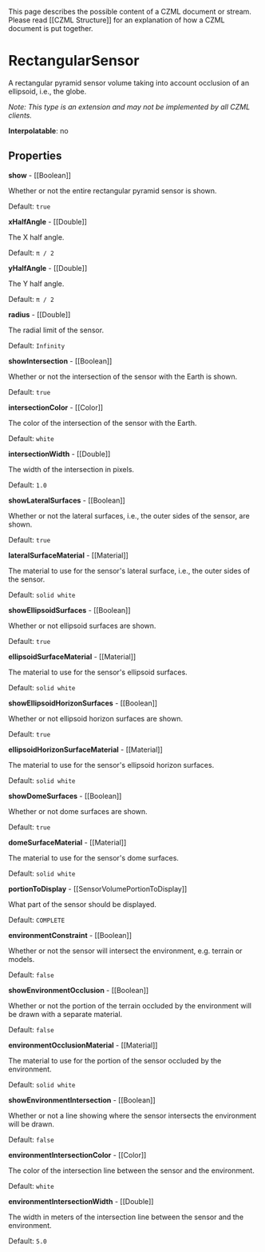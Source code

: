 This page describes the possible content of a CZML document or stream. Please read [[CZML Structure]] for an explanation of how a CZML document is put together.

# RectangularSensor

A rectangular pyramid sensor volume taking into account occlusion of an ellipsoid, i.e., the globe.

_Note: This type is an extension and may not be implemented by all CZML clients._

**Interpolatable**: no

## Properties

**show** - [[Boolean]]

Whether or not the entire rectangular pyramid sensor is shown.

Default: `true`


**xHalfAngle** - [[Double]]

The X half angle.

Default: `π / 2`


**yHalfAngle** - [[Double]]

The Y half angle.

Default: `π / 2`


**radius** - [[Double]]

The radial limit of the sensor.

Default: `Infinity`


**showIntersection** - [[Boolean]]

Whether or not the intersection of the sensor with the Earth is shown.

Default: `true`


**intersectionColor** - [[Color]]

The color of the intersection of the sensor with the Earth.

Default: `white`


**intersectionWidth** - [[Double]]

The width of the intersection in pixels.

Default: `1.0`


**showLateralSurfaces** - [[Boolean]]

Whether or not the lateral surfaces, i.e., the outer sides of the sensor, are shown.

Default: `true`


**lateralSurfaceMaterial** - [[Material]]

The material to use for the sensor's lateral surface, i.e., the outer sides of the sensor.

Default: `solid white`


**showEllipsoidSurfaces** - [[Boolean]]

Whether or not ellipsoid surfaces are shown.

Default: `true`


**ellipsoidSurfaceMaterial** - [[Material]]

The material to use for the sensor's ellipsoid surfaces.

Default: `solid white`


**showEllipsoidHorizonSurfaces** - [[Boolean]]

Whether or not ellipsoid horizon surfaces are shown.

Default: `true`


**ellipsoidHorizonSurfaceMaterial** - [[Material]]

The material to use for the sensor's ellipsoid horizon surfaces.

Default: `solid white`


**showDomeSurfaces** - [[Boolean]]

Whether or not dome surfaces are shown.

Default: `true`


**domeSurfaceMaterial** - [[Material]]

The material to use for the sensor's dome surfaces.

Default: `solid white`


**portionToDisplay** - [[SensorVolumePortionToDisplay]]

What part of the sensor should be displayed.

Default: `COMPLETE`


**environmentConstraint** - [[Boolean]]

Whether or not the sensor will intersect the environment, e.g. terrain or models.

Default: `false`


**showEnvironmentOcclusion** - [[Boolean]]

Whether or not the portion of the terrain occluded by the environment will be drawn with a separate material.

Default: `false`


**environmentOcclusionMaterial** - [[Material]]

The material to use for the portion of the sensor occluded by the environment.

Default: `solid white`


**showEnvironmentIntersection** - [[Boolean]]

Whether or not a line showing where the sensor intersects the environment will be drawn.

Default: `false`


**environmentIntersectionColor** - [[Color]]

The color of the intersection line between the sensor and the environment.

Default: `white`


**environmentIntersectionWidth** - [[Double]]

The width in meters of the intersection line between the sensor and the environment.

Default: `5.0`


